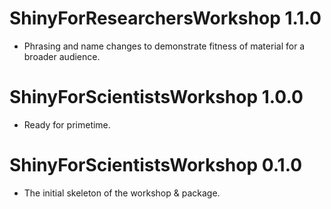 # ShinyForResearchersWorkshop 1.1.0

* Phrasing and name changes to demonstrate fitness of material for a broader audience.

# ShinyForScientistsWorkshop 1.0.0

* Ready for primetime.

# ShinyForScientistsWorkshop 0.1.0

* The initial skeleton of the workshop & package.
